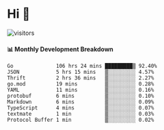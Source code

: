 # Hi 👋
 
![visitors](https://visitor-badge.glitch.me/badge?page_id=sorcererxw.sorcererx)

#### 📊 Monthly Development Breakdown

<!--START_SECTION:waka-->
```text
Go              106 hrs 24 mins █████████▒ 92.40%
JSON            5 hrs 15 mins   ▒░░░░░░░░░ 4.57%
Thrift          2 hrs 36 mins   ▒░░░░░░░░░ 2.27%
go.mod          19 mins         ▒░░░░░░░░░ 0.28%
YAML            11 mins         ▒░░░░░░░░░ 0.16%
protobuf        6 mins          ▒░░░░░░░░░ 0.10%
Markdown        6 mins          ▒░░░░░░░░░ 0.09%
TypeScript      4 mins          ▒░░░░░░░░░ 0.07%
textmate        1 min           ▒░░░░░░░░░ 0.03%
Protocol Buffer 1 min           ▒░░░░░░░░░ 0.02%
```
<!--END_SECTION:waka-->
